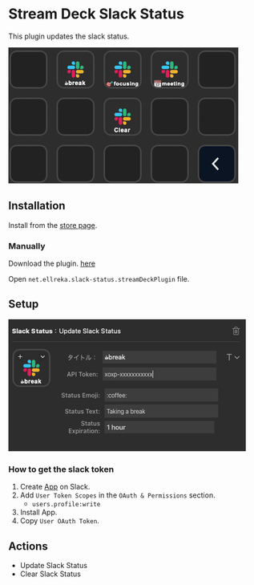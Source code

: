 # Stream Deck Slack Status

This plugin updates the slack status.

![screenshot](./images/image2.png)

## Installation

Install from the [store page](https://apps.elgato.com/plugins/net.ellreka.slack-status).

### Manually

Download the plugin. [here](https://github.com/ellreka/streamdeck-slack-status/tree/main/Release)

Open `net.ellreka.slack-status.streamDeckPlugin` file.

## Setup

![screenshot](./images/image1.png)

### How to get the slack token

1. Create [App](https://api.slack.com/apps) on Slack.
2. Add `User Token Scopes` in the `OAuth & Permissions` section.
   - `users.profile:write`
3. Install App.
4. Copy `User OAuth Token`.

## Actions

- Update Slack Status
- Clear Slack Status
